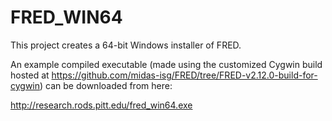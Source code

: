 # FRED_WIN64
This project creates a 64-bit Windows installer of FRED.

An example compiled executable (made using the customized Cygwin build hosted at https://github.com/midas-isg/FRED/tree/FRED-v2.12.0-build-for-cygwin) can be downloaded from here:

http://research.rods.pitt.edu/fred_win64.exe

